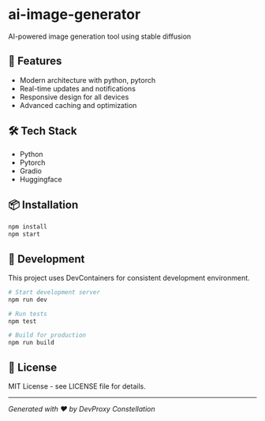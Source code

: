 # ai-image-generator

AI-powered image generation tool using stable diffusion

## 🚀 Features

- Modern architecture with python, pytorch
- Real-time updates and notifications
- Responsive design for all devices
- Advanced caching and optimization

## 🛠️ Tech Stack

- Python
- Pytorch
- Gradio
- Huggingface

## 📦 Installation

```bash
npm install
npm start
```

## 🔧 Development

This project uses DevContainers for consistent development environment.

```bash
# Start development server
npm run dev

# Run tests
npm test

# Build for production  
npm run build
```

## 📝 License

MIT License - see LICENSE file for details.

---

*Generated with ❤️ by DevProxy Constellation*
